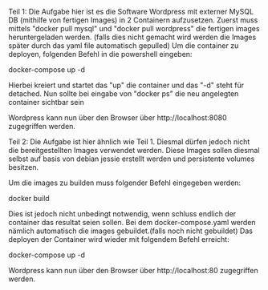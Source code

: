 Teil 1:
Die Aufgabe hier ist es die Software Wordpress mit externer MySQL DB (mithilfe von fertigen Images) in 2 Containern aufzusetzen.
Zuerst muss mittels "docker pull mysql" und "docker pull wordpress" die fertigen images heruntergeladen werden. 
(falls dies nicht gemacht wird werden die Images später durch das yaml file automatisch gepulled)
Um die container zu deployen, folgenden Befehl in die powershell eingeben:

docker-compose up -d 

Hierbei kreiert und startet das "up" die container und das "-d" steht für detached.
Nun sollte bei eingabe von "docker ps" die neu angelegten container sichtbar sein

Wordpress kann nun über den Browser über http://localhost:8080 zugegriffen werden.

Teil 2:
Die Aufgabe ist hier ähnlich wie Teil 1.
Diesmal dürfen jedoch nicht die bereitgestellten Images verwendet werden.
Diese Images sollen diesmal selbst auf basis von debian jessie erstellt werden und persistente volumes besitzen.

Um die images zu builden muss folgender Befehl eingegeben werden:

docker build <path>

Dies ist jedoch nicht unbedingt notwendig, wenn schluss endlich der container das resultat seien sollen.
Bei dem docker-compose.yaml werden nämlich automatisch die images gebuildet.(falls noch nicht gebuildet)
Das deployen der Container wird wieder mit folgendem Befehl erreicht:

docker-compose up -d 

Wordpress kann nun über den Browser über http://localhost:80 zugegriffen werden.